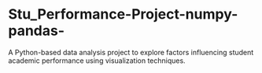 # Stu_Performance-Project-numpy-pandas-
A Python-based data analysis project to explore factors influencing student academic performance using visualization techniques.
